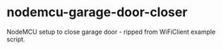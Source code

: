 # nodemcu-garage-door-closer
NodeMCU setup to close garage door - ripped from WiFiClient example script.

